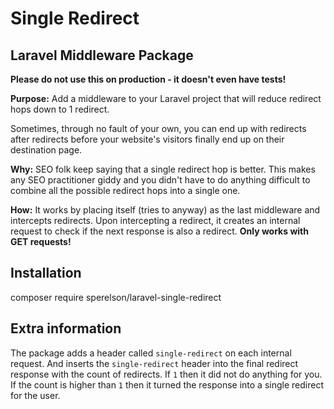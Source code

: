 # Single Redirect
## Laravel Middleware Package

**Please do not use this on production - it doesn't even have tests!**

**Purpose:** Add a middleware to your Laravel project that will reduce redirect hops down to 1 redirect.

Sometimes, through no fault of your own, you can end up with redirects after redirects before your
website's visitors finally end up on their destination page.

**Why:** SEO folk keep saying that a single redirect hop is better. This makes any SEO practitioner
giddy and you didn't have to do anything difficult to combine all the possible redirect hops into a
single one.

**How:** It works by placing itself (tries to anyway) as the last middleware and intercepts redirects.
Upon intercepting a redirect, it creates an internal request to check if the next response is also a
redirect. **Only works with GET requests!**

## Installation
composer require sperelson/laravel-single-redirect

## Extra information
The package adds a header called `single-redirect` on each internal request. And inserts the
`single-redirect` header into the final redirect response with the count of redirects. If `1` then it
did not do anything for you. If the count is higher than `1` then it turned the response into a single
redirect for the user.
